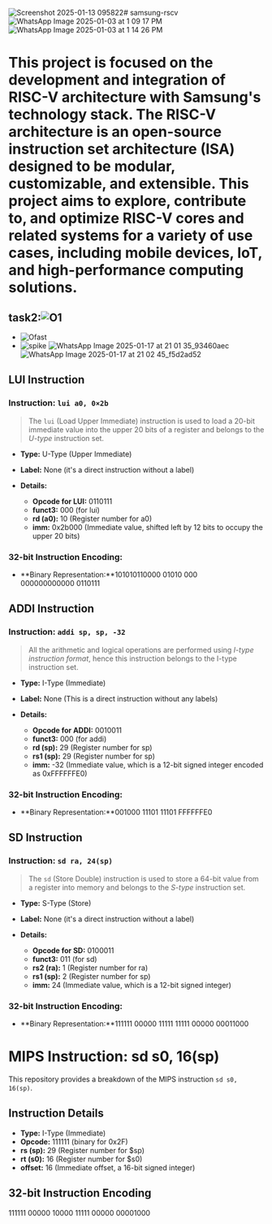![Screenshot 2025-01-13 095822](https://github.com/user-attachments/assets/8a17b4d6-d073-4cc9-96b9-de92e7f0e18e)# samsung-rscv![WhatsApp Image 2025-01-03 at 1 09 17 PM](https://github.com/user-attachments/assets/87feb793-6d4f-4bb1-a1dc-e5d0eda69ca1)
![WhatsApp Image 2025-01-03 at 1 14 26 PM](https://github.com/user-attachments/assets/6221d487-2885-4584-ba84-771e013f2a71)
# This project is focused on the development and integration of RISC-V architecture with Samsung's technology stack. The RISC-V architecture is an open-source instruction set architecture (ISA) designed to be modular, customizable, and extensible. This project aims to explore, contribute to, and optimize RISC-V cores and related systems for a variety of use cases, including mobile devices, IoT, and high-performance computing solutions.
## task2:![O1](https://github.com/user-attachments/assets/c60b6145-66f7-4788-b5e0-86cd6c5b1e62)
- ![Ofast](https://github.com/user-attachments/assets/6519e3e7-2d47-4037-a938-93ecd35a8e1b)
- ![spike](https://github.com/user-attachments/assets/ab265834-aac4-4254-be41-8b9aeee6baaa)
  ![WhatsApp Image 2025-01-17 at 21 01 35_93460aec](https://github.com/user-attachments/assets/9bc968e0-2cfd-44f4-ace2-e06742f35312)
![WhatsApp Image 2025-01-17 at 21 02 45_f5d2ad52](https://github.com/user-attachments/assets/481bc67b-26bc-4d50-b184-77d20cf9383d)
## LUI Instruction

### Instruction: `lui a0, 0×2b`

> The `lui` (Load Upper Immediate) instruction is used to load a 20-bit immediate value into the upper 20 bits of a register and belongs to the *U-type* instruction set.

- **Type:** U-Type (Upper Immediate)
- **Label:** None (it's a direct instruction without a label)

- **Details:**
  - **Opcode for LUI:** 0110111
  - **funct3:** 000 (for lui)
  - **rd (a0):** 10 (Register number for a0)
  - **imm:** 0x2b000 (Immediate value, shifted left by 12 bits to occupy the upper 20 bits)

### 32-bit Instruction Encoding:

- **Binary Representation:**101010110000 01010 000 000000000000 0110111
## ADDI Instruction

### Instruction: `addi sp, sp, -32`

> All the arithmetic and logical operations are performed using *I-type instruction format*, hence this instruction belongs to the I-type instruction set.

- **Type:** I-Type (Immediate)
- **Label:** None (This is a direct instruction without any labels)

- **Details:**
  - **Opcode for ADDI:** 0010011
  - **funct3:** 000 (for addi)
  - **rd (sp):** 29 (Register number for sp)
  - **rs1 (sp):** 29 (Register number for sp)
  - **imm:** -32 (Immediate value, which is a 12-bit signed integer encoded as 0xFFFFFFE0)

### 32-bit Instruction Encoding:

- **Binary Representation:**001000 11101 11101 FFFFFFE0
## SD Instruction

### Instruction: `sd ra, 24(sp)`

> The `sd` (Store Double) instruction is used to store a 64-bit value from a register into memory and belongs to the *S-type* instruction set.

- **Type:** S-Type (Store)
- **Label:** None (it's a direct instruction without a label)

- **Details:**
  - **Opcode for SD:** 0100011
  - **funct3:** 011 (for sd)
  - **rs2 (ra):** 1 (Register number for ra)
  - **rs1 (sp):** 2 (Register number for sp)
  - **imm:** 24 (Immediate value, which is a 12-bit signed integer)

### 32-bit Instruction Encoding:

- **Binary Representation:**111111 00000 11111 11111 00000 00011000
# MIPS Instruction: sd s0, 16(sp)

This repository provides a breakdown of the MIPS instruction `sd s0, 16(sp)`.

## Instruction Details

* **Type:** I-Type (Immediate)
* **Opcode:** 111111 (binary for 0x2F)
* **rs (sp):** 29 (Register number for $sp)
* **rt (s0):** 16 (Register number for $s0)
* **offset:** 16 (Immediate offset, a 16-bit signed integer)

## 32-bit Instruction Encoding

111111 00000 10000 11111 00000 00001000

